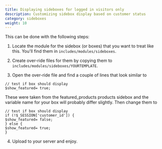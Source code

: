 ```yaml
---
title: Displaying sideboxes for logged in visitors only
description: Customizing sidebox display based on customer status 
category: sideboxes
weight: 10
---
```


This can be done with the following steps:

1. Locate the module for the sidebox (or boxes) that you want to treat like this. You'll find them in `includes/modules/sideboxes`.

2. Create over-ride files for them by copying them to `
includes/modules/sideboxes/YOURTEMPLATE`.

3. Open the over-ride file and find a couple of lines that look similar to

```
// test if box should display
$show_featured= true;
```

These were taken from the featured_products products sidebox and the variable name for your box will probably differ slightly. Then change them to

```
// test if box should display
if (!$_SESSION['customer_id']) {
$show_featured= false;
} else {
$show_featured= true;
}
```

4. Upload to your server and enjoy.

